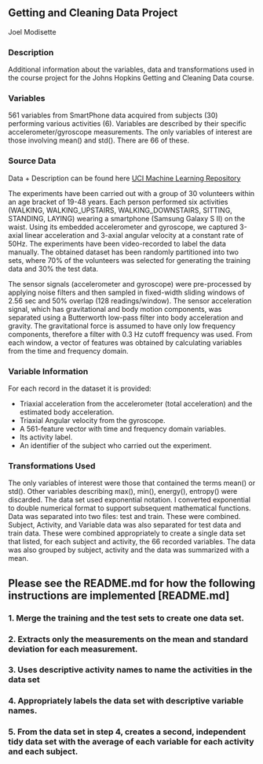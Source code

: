 ## Getting and Cleaning Data Project
Joel Modisette

### Description
Additional information about the variables, data and transformations used in the course project for the Johns Hopkins Getting and Cleaning Data course.

### Variables

561 variables from SmartPhone data acquired from subjects (30) performing various activities (6).
Variables are described by their specific accelerometer/gyroscope measurements. The only variables of interest are those involving mean() and std(). There are 66 of these.

### Source Data

Data + Description can be found here [UCI Machine Learning Repository](http://archive.ics.uci.edu/ml/datasets/Human+Activity+Recognition+Using+Smartphones)

The experiments have been carried out with a group of 30 volunteers within an age bracket of 19-48 years. Each person performed six activities (WALKING, WALKING_UPSTAIRS, WALKING_DOWNSTAIRS, SITTING, STANDING, LAYING) wearing a smartphone (Samsung Galaxy S II) on the waist. Using its embedded accelerometer and gyroscope, we captured 3-axial linear acceleration and 3-axial angular velocity at a constant rate of 50Hz. The experiments have been video-recorded to label the data manually. The obtained dataset has been randomly partitioned into two sets, where 70% of the volunteers was selected for generating the training data and 30% the test data. 

The sensor signals (accelerometer and gyroscope) were pre-processed by applying noise filters and then sampled in fixed-width sliding windows of 2.56 sec and 50% overlap (128 readings/window). The sensor acceleration signal, which has gravitational and body motion components, was separated using a Butterworth low-pass filter into body acceleration and gravity. The gravitational force is assumed to have only low frequency components, therefore a filter with 0.3 Hz cutoff frequency was used. From each window, a vector of features was obtained by calculating variables from the time and frequency domain.

### Variable Information
For each record in the dataset it is provided: 
- Triaxial acceleration from the accelerometer (total acceleration) and the estimated body acceleration. 
- Triaxial Angular velocity from the gyroscope. 
- A 561-feature vector with time and frequency domain variables. 
- Its activity label. 
- An identifier of the subject who carried out the experiment.

### Transformations Used
The only variables of interest were those that contained the terms mean() or std(). Other variables describing max(), min(), energy(), entropy() were discarded.
The data set used exponential notation. I converted exponential to double numerical format to support subsequent mathematical functions.
Data was separated into two files: test and train. These were combined.
Subject, Activity, and Variable data was also separated for test data and train data. These were combined appropriately to create a single data set that listed, for each subject and activity, the 66 recorded variables.
The data was also grouped by subject, activity and the data was summarized with a mean.


## Please see the README.md for how the following instructions are implemented [README.md]

### 1. Merge the training and the test sets to create one data set.
### 2. Extracts only the measurements on the mean and standard deviation for each measurement.
### 3. Uses descriptive activity names to name the activities in the data set
### 4. Appropriately labels the data set with descriptive variable names.
### 5. From the data set in step 4, creates a second, independent tidy data set with the average of each variable for each activity and each subject.
